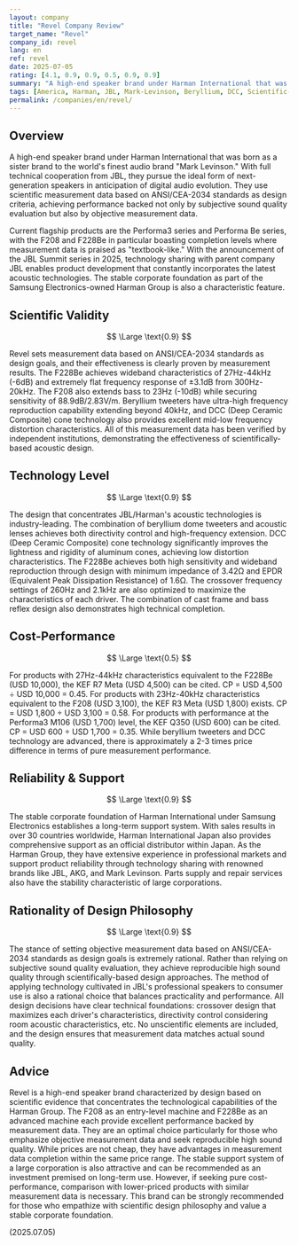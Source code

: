 ```yaml
---
layout: company
title: "Revel Company Review"
target_name: "Revel"
company_id: revel
lang: en
ref: revel
date: 2025-07-05
rating: [4.1, 0.9, 0.9, 0.5, 0.9, 0.9]
summary: "A high-end speaker brand under Harman International that was born as a sister brand to Mark Levinson with full technical cooperation from JBL. Through their scientific measurement-based design approach, they develop products like the F228Be and F208 with textbook-excellent measurement data. Through beryllium tweeters and DCC (Deep Ceramic Composite) cone technology, they achieve both frequency response flatness and low distortion characteristics. While prices are not cheap, they have earned high evaluation through the stable support system of a large corporation and rational design philosophy."
tags: [America, Harman, JBL, Mark-Levinson, Beryllium, DCC, Scientific-design]
permalink: /companies/en/revel/
---
```


## Overview

A high-end speaker brand under Harman International that was born as a sister brand to the world's finest audio brand "Mark Levinson." With full technical cooperation from JBL, they pursue the ideal form of next-generation speakers in anticipation of digital audio evolution. They use scientific measurement data based on ANSI/CEA-2034 standards as design criteria, achieving performance backed not only by subjective sound quality evaluation but also by objective measurement data.

Current flagship products are the Performa3 series and Performa Be series, with the F208 and F228Be in particular boasting completion levels where measurement data is praised as "textbook-like." With the announcement of the JBL Summit series in 2025, technology sharing with parent company JBL enables product development that constantly incorporates the latest acoustic technologies. The stable corporate foundation as part of the Samsung Electronics-owned Harman Group is also a characteristic feature.

## Scientific Validity

$$ \Large \text{0.9} $$

Revel sets measurement data based on ANSI/CEA-2034 standards as design goals, and their effectiveness is clearly proven by measurement results. The F228Be achieves wideband characteristics of 27Hz-44kHz (-6dB) and extremely flat frequency response of ±3.1dB from 300Hz-20kHz. The F208 also extends bass to 23Hz (-10dB) while securing sensitivity of 88.9dB/2.83V/m. Beryllium tweeters have ultra-high frequency reproduction capability extending beyond 40kHz, and DCC (Deep Ceramic Composite) cone technology also provides excellent mid-low frequency distortion characteristics. All of this measurement data has been verified by independent institutions, demonstrating the effectiveness of scientifically-based acoustic design.

## Technology Level

$$ \Large \text{0.9} $$

The design that concentrates JBL/Harman's acoustic technologies is industry-leading. The combination of beryllium dome tweeters and acoustic lenses achieves both directivity control and high-frequency extension. DCC (Deep Ceramic Composite) cone technology significantly improves the lightness and rigidity of aluminum cones, achieving low distortion characteristics. The F228Be achieves both high sensitivity and wideband reproduction through design with minimum impedance of 3.42Ω and EPDR (Equivalent Peak Dissipation Resistance) of 1.6Ω. The crossover frequency settings of 260Hz and 2.1kHz are also optimized to maximize the characteristics of each driver. The combination of cast frame and bass reflex design also demonstrates high technical completion.

## Cost-Performance

$$ \Large \text{0.5} $$

For products with 27Hz-44kHz characteristics equivalent to the F228Be (USD 10,000), the KEF R7 Meta (USD 4,500) can be cited. CP = USD 4,500 ÷ USD 10,000 = 0.45. For products with 23Hz-40kHz characteristics equivalent to the F208 (USD 3,100), the KEF R3 Meta (USD 1,800) exists. CP = USD 1,800 ÷ USD 3,100 = 0.58. For products with performance at the Performa3 M106 (USD 1,700) level, the KEF Q350 (USD 600) can be cited. CP = USD 600 ÷ USD 1,700 = 0.35. While beryllium tweeters and DCC technology are advanced, there is approximately a 2-3 times price difference in terms of pure measurement performance.

## Reliability & Support

$$ \Large \text{0.9} $$

The stable corporate foundation of Harman International under Samsung Electronics establishes a long-term support system. With sales results in over 30 countries worldwide, Harman International Japan also provides comprehensive support as an official distributor within Japan. As the Harman Group, they have extensive experience in professional markets and support product reliability through technology sharing with renowned brands like JBL, AKG, and Mark Levinson. Parts supply and repair services also have the stability characteristic of large corporations.

## Rationality of Design Philosophy

$$ \Large \text{0.9} $$

The stance of setting objective measurement data based on ANSI/CEA-2034 standards as design goals is extremely rational. Rather than relying on subjective sound quality evaluation, they achieve reproducible high sound quality through scientifically-based design approaches. The method of applying technology cultivated in JBL's professional speakers to consumer use is also a rational choice that balances practicality and performance. All design decisions have clear technical foundations: crossover design that maximizes each driver's characteristics, directivity control considering room acoustic characteristics, etc. No unscientific elements are included, and the design ensures that measurement data matches actual sound quality.

## Advice

Revel is a high-end speaker brand characterized by design based on scientific evidence that concentrates the technological capabilities of the Harman Group. The F208 as an entry-level machine and F228Be as an advanced machine each provide excellent performance backed by measurement data. They are an optimal choice particularly for those who emphasize objective measurement data and seek reproducible high sound quality. While prices are not cheap, they have advantages in measurement data completion within the same price range. The stable support system of a large corporation is also attractive and can be recommended as an investment premised on long-term use. However, if seeking pure cost-performance, comparison with lower-priced products with similar measurement data is necessary. This brand can be strongly recommended for those who empathize with scientific design philosophy and value a stable corporate foundation.

(2025.07.05)